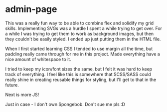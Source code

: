 # admin-page

This was a really fun way to be able to combine flex and solidify my grid skills. Implementing SVGs was a hurdle I spent a while trying to get over. For a while I was trying to get them to work as background images, but then they couldn't be easily styled. I ended up just putting them in the HTML file. 

When I first started learning CSS I tended to use margin all the time, but padding really came through for  me in this project. Made everything have a nice amount of whitespace to it. 

I tried to keep my icon/font sizes the same, but I felt it was hard to keep track of everything. I feel like this is somewhere that SCSS/SASS could really shine in creating reusable things for styling, but I'll get to that in the future. 

Next is more JS!

Just in case - I don't own Spongebob. Don't sue me pls :D